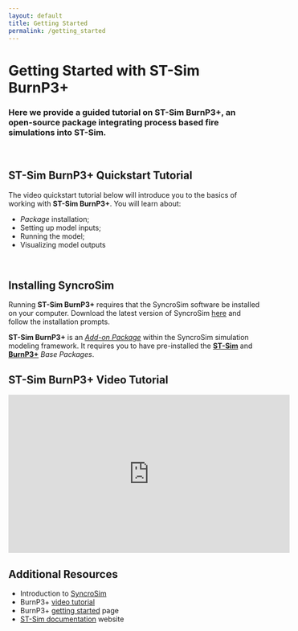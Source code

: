 ```yaml
---
layout: default
title: Getting Started
permalink: /getting_started
---
```


# Getting Started with **ST-Sim BurnP3+**

### Here we provide a guided tutorial on **ST-Sim BurnP3+**, an open-source package integrating process based fire simulations into ST-Sim.

<br>

## **ST-Sim BurnP3+** Quickstart Tutorial

The video quickstart tutorial below will introduce you to the basics of working with **ST-Sim BurnP3+**. You will learn about:
* *Package* installation; 
* Setting up model inputs;
* Running the model;
* Visualizing model outputs

<br>

## Installing SyncroSim

Running **ST-Sim BurnP3+** requires that the SyncroSim software be installed on your computer. Download the latest version of SyncroSim <a href="https://syncrosim.com/download/" target="_blank">here</a> and follow the installation prompts.

**ST-Sim BurnP3+** is an <a href="https://docs.syncrosim.com/how_to_guides/package_overview.html" target="_blank">*Add-on Package*</a> within the SyncroSim simulation modeling framework. It requires you to have pre-installed the <a href="https://docs.stsim.net/" target="_blank">**ST-Sim**</a> and <a href="https://burnp3.github.io/BurnP3Plus/" target="_blank">**BurnP3+**</a> *Base Packages*. 

## **ST-Sim BurnP3+** Video Tutorial

<iframe width="560" height="315" src="https://www.youtube.com/embed/4dt_z3UFWYA" title="YouTube video player" frameborder="0" allow="accelerometer; autoplay; clipboard-write; encrypted-media; gyroscope; picture-in-picture" allowfullscreen></iframe>

## Additional Resources

* Introduction to <a href="https://docs.syncrosim.com/getting_started/overview.html" target="_blank">SyncroSim</a> <br>
* BurnP3+ <a href="https://burnp3.github.io/BurnP3Plus/tutorials" target="_blank">video tutorial</a> <br>
* BurnP3+ <a href="https://burnp3.github.io/BurnP3Plus/getting_started.html" target="_blank">getting started</a> page <br>
* <a href="https://docs.stsim.net/" target="_blank">ST-Sim documentation</a> website
